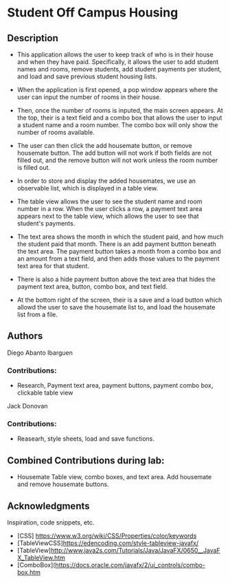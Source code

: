 # Student Off Campus Housing

## Description

- This application allows the user to keep track of who is in their house and when they have paid. Specifically, it allows the user to add student names and rooms, remove students, add student payments per student, and load and save previous student housing lists.

- When the application is first opened, a pop window appears where the user can input the number of rooms in their house.
- Then, once the number of rooms is inputed, the main screen appears.
At the top, their is a text field and a combo box that allows the user to input a student name and a room number. The combo box will only show the number of rooms available. 
- The user can then click the add housemate button, or remove housemate button. The add button will not work if both fields are not filled out, and the remove button will not work unless the room number is filled out.

- In order to store and display the added housemates, we use an observable list, which is displayed in a table view.
- The table view allows the user to see the student name and room number in a row.
When the user clicks a row, a payment text area appears next to the table view, which allows the user to see that student's payments.

- The text area shows the month in which the student paid, and how much the student paid that month.
There is an add payment buttton beneath the text area. The payment button takes a month from a combo box and an amount from a text field, and then adds those values to the payment text area for that student.
- There is also a hide payment button above the text area that hides the payment text area, button, combo box, and text field.

- At the bottom right of the screen, their is a save and a load button which allowd the user to save the housemate list to, and load the housemate list from a file. 



## Authors

Diego Abanto Ibarguen
### Contributions:
- Research, Payment text area, payment buttons, payment combo box, clickable table view 


Jack Donovan
### Contributions:
- Reasearh, style sheets, load and save functions.

## Combined Contributions during lab:
- Housemate Table view, combo boxes, and text area. Add housemate and remove housemate buttons.

## Acknowledgments

Inspiration, code snippets, etc.
* [CSS] https://www.w3.org/wiki/CSS/Properties/color/keywords
* [TableViewCSS]https://edencoding.com/style-tableview-javafx/
* [TableView]http://www.java2s.com/Tutorials/Java/JavaFX/0650__JavaFX_TableView.htm 
* [ComboBox](https://docs.oracle.com/javafx/2/ui_controls/combo-box.htm 
